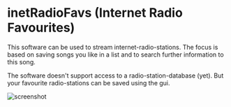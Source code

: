 # inetRadioFavs (Internet Radio Favourites)

This software can be used to stream internet-radio-stations.
The focus is based on saving songs you like in a list and to search further information to this song.

The software doesn't support access to a radio-station-database (yet).
But your favourite radio-stations can be saved using the gui.

![screenshot](http://www.soundiction.de/images/inetradiofavs.png)

